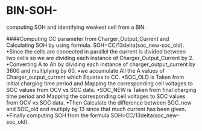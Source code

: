 # BIN-SOH-
computing SOH and identifying weakest cell from a BIN.

####Computing CC parameter from Charger_Output_Current and Calculating SOH by using formula. SOH=CC/13delta(soc_new-soc_old). •Since the cells are connected in parallel the current is divided between two cells so we are dividing each instance of Charger_Output_Current by 2. •Converting A to Ah by dividing each instance of charger_output_current by 3600 and multiplying by 60. •we accumulate All the A values of Charger_output_current which Equates to CC. •SOC_OLD is Taken from initial charging time period and Mapping the corresponding cell voltages to SOC values from OCV vs SOC data. •SOC_NEW is Taken from final charging time period and Mapping the corresponding cell voltages to SOC values from OCV vs SOC data. •Then Calculate the difference between SOC_new and SOC_old and multiply by 13 since that much current has been given. •Finally computing SOH from the formula SOH=CC/13delta(soc_new-soc_old).
